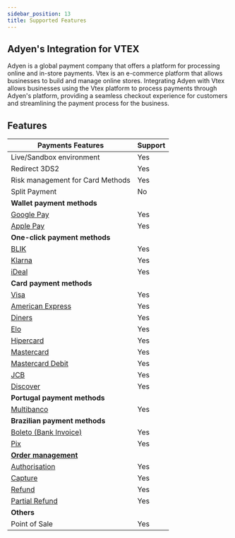 ```yaml
---
sidebar_position: 13
title: Supported Features
---
```



## Adyen's Integration for VTEX

Adyen is a global payment company that offers a platform for processing online and in-store payments. Vtex is an e-commerce platform that allows businesses to build and manage online stores. Integrating Adyen with Vtex allows businesses using the Vtex platform to process payments through Adyen's platform, providing a seamless checkout experience for customers and streamlining the payment process for the business.

## Features

| **Payments Features**                                                                   | Support |
|---------------------------------------------------------------------------------------| ------- |
| Live/Sandbox environment                                                                | Yes     |
| Redirect 3DS2                                                                           | Yes     |
| Risk management for Card Methods                                                        | Yes     |
| Split Payment                                                                           | No      |
| **Wallet payment methods**                                                              |         |
| [Google Pay](https://docs.adyen.com/payment-methods/google-pay)                         | Yes     |
| [Apple Pay](https://docs.adyen.com/payment-methods/apple-pay)                           | Yes     |
| **One-click payment methods**                                                           |         |
| [BLIK](https://docs.adyen.com/payment-methods/blik)                                     | Yes     |
| [Klarna](https://docs.adyen.com/payment-methods/klarna)                                 | Yes     |
| [iDeal](https://docs.adyen.com/payment-methods/ideal)                                   | Yes     |
| **Card payment methods**                                                                |         |
| [Visa](https://docs.adyen.com/payment-methods/cards)                                    | Yes     |
| [American Express](https://docs.adyen.com/payment-methods/cards)                        | Yes     |
| [Diners](https://docs.adyen.com/payment-methods/cards)                                  | Yes     |
| [Elo](https://docs.adyen.com/payment-methods/cards)                                     | Yes     |
| [Hipercard](https://docs.adyen.com/payment-methods/cards)                               | Yes     |
| [Mastercard](https://docs.adyen.com/payment-methods/cards)                              | Yes     |
| [Mastercard Debit](https://docs.adyen.com/payment-methods/cards)                        | Yes     |
| [JCB](https://docs.adyen.com/payment-methods/cards)                                     | Yes     |
| [Discover](https://docs.adyen.com/payment-methods/cards)                                | Yes     |
| **Portugal payment methods**                                                            |         |
| [Multibanco](https://docs.adyen.com/payment-methods/multibanco)                         | Yes     |
| **Brazilian payment methods**                                                           |         |
| [Boleto (Bank Invoice)](https://docs.adyen.com/payment-methods/boleto-bancario)         | Yes     |
| [Pix](https://docs.adyen.com/payment-methods/pix)                                       | Yes     |
| [**Order management**](https://docs.adyen.com/issuing/payment-stages#page-introduction) |         |
| [Authorisation](https://docs.adyen.com/issuing/payment-stages#authorisation)            | Yes     |
| [Capture](https://docs.adyen.com/issuing/payment-stages#captures)                       | Yes     |
| [Refund](https://docs.adyen.com/issuing/payment-stages#refunds)                         | Yes     |
| [Partial Refund](https://docs.adyen.com/issuing/payment-stages#refunds)                 | Yes     |
| **Others**                                                                              |         |
| Point of Sale                                                                           | Yes     |
